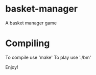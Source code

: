# basket-manager
A basket manager game


# Compiling
To compile use 'make'
To play use './bm'

Enjoy!
